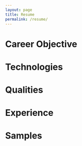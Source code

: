 ```yaml
---
layout: page
title: Resume 
permalink: /resume/
---
```


# Career Objective

# Technologies

# Qualities

# Experience

# Samples

